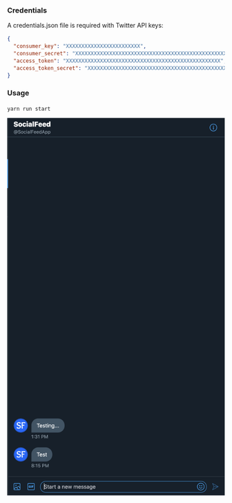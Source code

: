 ### Credentials

A credentials.json file is required with Twitter API keys:

```json
{
  "consumer_key": "XXXXXXXXXXXXXXXXXXXXXXXX",
  "consumer_secret": "XXXXXXXXXXXXXXXXXXXXXXXXXXXXXXXXXXXXXXXXXXXXXXXXXX",
  "access_token": "XXXXXXXXXXXXXXXXXXXXXXXXXXXXXXXXXXXXXXXXXXXXXXXXXX",
  "access_token_secret": "XXXXXXXXXXXXXXXXXXXXXXXXXXXXXXXXXXXXXXXXXXXXX"
}
```

### Usage

`yarn run start`

![dm screenshot](https://github.com/bconnorwhite/twitter-dm/blob/master/assets/dm-screenshot.png?raw=true)
